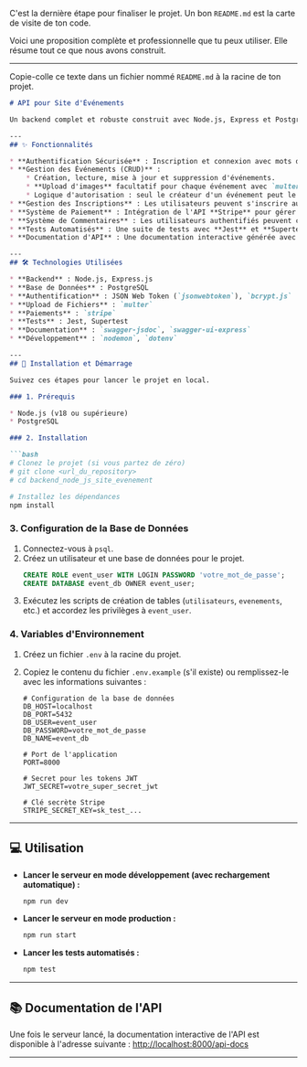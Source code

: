 C'est la dernière étape pour finaliser le projet. Un bon `README.md` est la carte de visite de ton code.

Voici une proposition complète et professionnelle que tu peux utiliser. Elle résume tout ce que nous avons construit.

-----

Copie-colle ce texte dans un fichier nommé `README.md` à la racine de ton projet.

````markdown
# API pour Site d'Événements

Un backend complet et robuste construit avec Node.js, Express et PostgreSQL pour la gestion d'une plateforme d'événements. Ce projet inclut un système d'authentification sécurisé, la gestion des événements (CRUD), un système de commentaires, l'inscription aux événements et une intégration de paiement avec l'API Stripe.

---
## ✨ Fonctionnalités

* **Authentification Sécurisée** : Inscription et connexion avec mots de passe hachés (`bcrypt`) et sessions gérées par **JWT**.
* **Gestion des Événements (CRUD)** :
    * Création, lecture, mise à jour et suppression d'événements.
    * **Upload d'images** facultatif pour chaque événement avec `multer`.
    * Logique d'autorisation : seul le créateur d'un événement peut le modifier ou le supprimer.
* **Gestion des Inscriptions** : Les utilisateurs peuvent s'inscrire aux événements gratuits ou payants.
* **Système de Paiement** : Intégration de l'API **Stripe** pour gérer les paiements des événements payants.
* **Système de Commentaires** : Les utilisateurs authentifiés peuvent commenter les événements.
* **Tests Automatisés** : Une suite de tests avec **Jest** et **Supertest** pour garantir la fiabilité de l'API.
* **Documentation d'API** : Une documentation interactive générée avec **Swagger (OpenAPI)**.

---
## 🛠️ Technologies Utilisées

* **Backend** : Node.js, Express.js
* **Base de Données** : PostgreSQL
* **Authentification** : JSON Web Token (`jsonwebtoken`), `bcrypt.js`
* **Upload de Fichiers** : `multer`
* **Paiements** : `stripe`
* **Tests** : Jest, Supertest
* **Documentation** : `swagger-jsdoc`, `swagger-ui-express`
* **Développement** : `nodemon`, `dotenv`

---
## 🚀 Installation et Démarrage

Suivez ces étapes pour lancer le projet en local.

### 1. Prérequis

* Node.js (v18 ou supérieure)
* PostgreSQL

### 2. Installation

```bash
# Clonez le projet (si vous partez de zéro)
# git clone <url_du_repository>
# cd backend_node_js_site_evenement

# Installez les dépendances
npm install
````

### 3\. Configuration de la Base de Données

1.  Connectez-vous à `psql`.
2.  Créez un utilisateur et une base de données pour le projet.
    ```sql
    CREATE ROLE event_user WITH LOGIN PASSWORD 'votre_mot_de_passe';
    CREATE DATABASE event_db OWNER event_user;
    ```
3.  Exécutez les scripts de création de tables (`utilisateurs`, `evenements`, etc.) et accordez les privilèges à `event_user`.

### 4\. Variables d'Environnement

1.  Créez un fichier `.env` à la racine du projet.

2.  Copiez le contenu du fichier `.env.example` (s'il existe) ou remplissez-le avec les informations suivantes :

    ```
    # Configuration de la base de données
    DB_HOST=localhost
    DB_PORT=5432
    DB_USER=event_user
    DB_PASSWORD=votre_mot_de_passe
    DB_NAME=event_db

    # Port de l'application
    PORT=8000

    # Secret pour les tokens JWT
    JWT_SECRET=votre_super_secret_jwt

    # Clé secrète Stripe
    STRIPE_SECRET_KEY=sk_test_...
    ```

-----

## 💻 Utilisation

  * **Lancer le serveur en mode développement (avec rechargement automatique) :**

    ```bash
    npm run dev
    ```

  * **Lancer le serveur en mode production :**

    ```bash
    npm run start
    ```

  * **Lancer les tests automatisés :**

    ```bash
    npm test
    ```

-----

## 📚 Documentation de l'API

Une fois le serveur lancé, la documentation interactive de l'API est disponible à l'adresse suivante :
[http://localhost:8000/api-docs](https://www.google.com/search?q=http://localhost:8000/api-docs)

-----



<!-- end list -->

```
```
